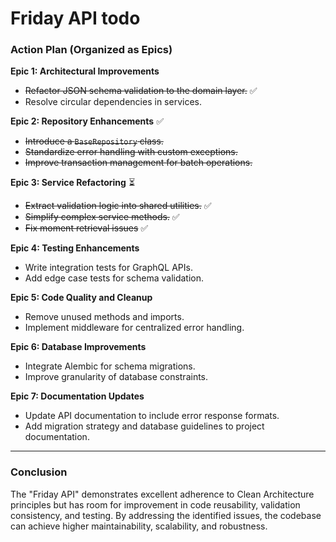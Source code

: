 # Friday API todo

### Action Plan (Organized as Epics)

**Epic 1: Architectural Improvements**
- ~~Refactor JSON schema validation to the domain layer.~~ ✅
- Resolve circular dependencies in services.

**Epic 2: Repository Enhancements** ✅
- ~~Introduce a `BaseRepository` class.~~
- ~~Standardize error handling with custom exceptions.~~
- ~~Improve transaction management for batch operations.~~

**Epic 3: Service Refactoring** ⏳
- ~~Extract validation logic into shared utilities.~~ ✅
- ~~Simplify complex service methods.~~ ✅
- ~~Fix moment retrieval issues~~ ✅

**Epic 4: Testing Enhancements**
- Write integration tests for GraphQL APIs.
- Add edge case tests for schema validation.

**Epic 5: Code Quality and Cleanup**
- Remove unused methods and imports.
- Implement middleware for centralized error handling.

**Epic 6: Database Improvements**
- Integrate Alembic for schema migrations.
- Improve granularity of database constraints.

**Epic 7: Documentation Updates**
- Update API documentation to include error response formats.
- Add migration strategy and database guidelines to project documentation.

---

### Conclusion
The "Friday API" demonstrates excellent adherence to Clean Architecture principles but has room for improvement in code reusability, validation consistency, and testing. By addressing the identified issues, the codebase can achieve higher maintainability, scalability, and robustness.
